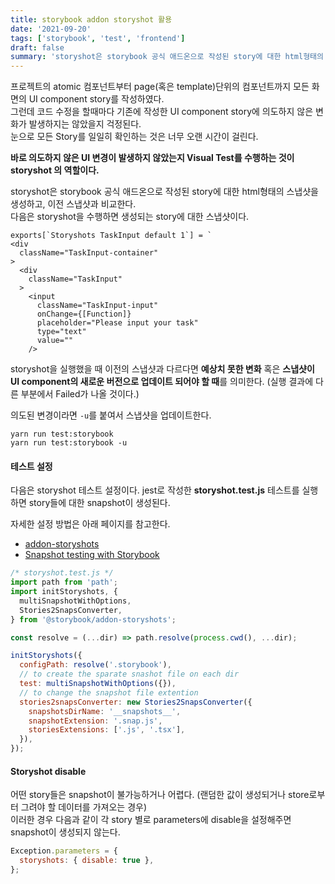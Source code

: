 ```yaml
---
title: storybook addon storyshot 활용
date: '2021-09-20'
tags: ['storybook', 'test', 'frontend']
draft: false
summary: 'storyshot은 storybook 공식 애드온으로 작성된 story에 대한 html형태의 스냅샷을 생성하고, 이전 스냅샷과 비교한다.'
---
```


프로젝트의 atomic 컴포넌트부터 page(혹은 template)단위의 컴포넌트까지 모든 화면의 UI component story를 작성하였다. <br />
그런데 코드 수정을 할때마다 기존에 작성한 UI component story에 의도하지 않은 변화가 발생하지는 않았을지 걱정된다. <br />
눈으로 모든 Story를 일일히 확인하는 것은 너무 오랜 시간이 걸린다.

**바로 의도하지 않은 UI 변경이 발생하지 않았는지 Visual Test를 수행하는 것이 storyshot 의 역할이다.**

storyshot은 storybook 공식 애드온으로 작성된 story에 대한 html형태의 스냅샷을 생성하고, 이전 스냅샷과 비교한다. <br />
다음은 storyshot을 수행하면 생성되는 story에 대한 스냅샷이다.

```
exports[`Storyshots TaskInput default 1`] = `
<div
  className="TaskInput-container"
>
  <div
    className="TaskInput"
  >
    <input
      className="TaskInput-input"
      onChange={[Function]}
      placeholder="Please input your task"
      type="text"
      value=""
    />
```

storyshot을 실행했을 때 이전의 스냅샷과 다르다면 **예상치 못한 변화** 혹은 **스냅샷이 UI component의 새로운 버전으로 업데이트 되어야 할 때**를 의미한다. (실행 결과에 다른 부분에서 Failed가 나올 것이다.)

의도된 변경이라면 `-u`를 붙여서 스냅샷을 업데이트한다.

```
yarn run test:storybook
yarn run test:storybook -u
```

#### 테스트 설정

다음은 storyshot 테스트 설정이다. jest로 작성한 **storyshot.test.js** 테스트를 실행하면 story들에 대한 snapshot이 생성된다.

자세한 설정 방법은 아래 페이지를 참고한다.

- [addon-storyshots](https://www.npmjs.com/package/@storybook/addon-storyshots)
- [Snapshot testing with Storybook](https://storybook.js.org/docs/react/workflows/snapshot-testing)

```js
/* storyshot.test.js */
import path from 'path';
import initStoryshots, {
  multiSnapshotWithOptions,
  Stories2SnapsConverter,
} from '@storybook/addon-storyshots';

const resolve = (...dir) => path.resolve(process.cwd(), ...dir);

initStoryshots({
  configPath: resolve('.storybook'),
  // to create the sparate snashot file on each dir
  test: multiSnapshotWithOptions({}),
  // to change the snapshot file extention
  stories2snapsConverter: new Stories2SnapsConverter({
    snapshotsDirName: '__snapshots__',
    snapshotExtension: '.snap.js',
    storiesExtensions: ['.js', '.tsx'],
  }),
});
```

#### Storyshot disable

어떤 story들은 snapshot이 불가능하거나 어렵다. (랜덤한 값이 생성되거나 store로부터 그려야 할 데이터를 가져오는 경우) <br />
이러한 경우 다음과 같이 각 story 별로 parameters에 disable을 설정해주면 snapshot이 생성되지 않는다.

```js
Exception.parameters = {
  storyshots: { disable: true },
};
```

